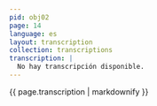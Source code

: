 ```yaml
---
pid: obj02
page: 14
language: es
layout: transcription
collection: transcriptions
transcription: |
  No hay transcripción disponible.
---
```


{{ page.transcription | markdownify }}
